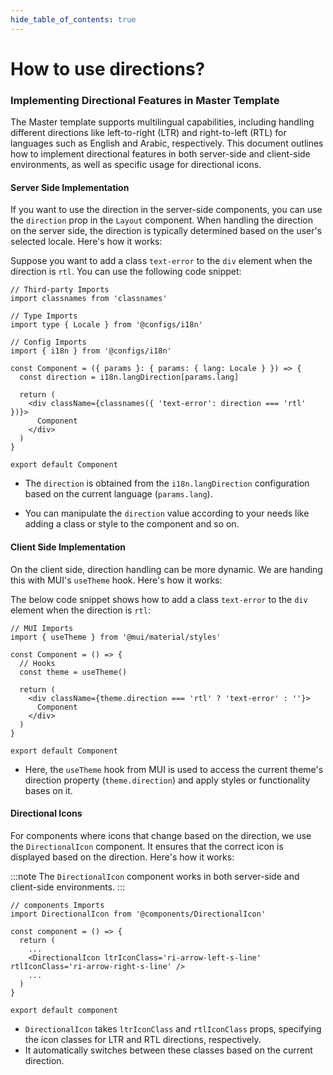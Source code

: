 ```yaml
---
hide_table_of_contents: true
---
```


# How to use directions?

### Implementing Directional Features in Master Template

The Master template supports multilingual capabilities, including handling different directions like left-to-right (LTR) and right-to-left (RTL) for languages such as English and Arabic, respectively.
This document outlines how to implement directional features in both server-side and client-side environments, as well as specific usage for directional icons.

#### Server Side Implementation

If you want to use the direction in the server-side components, you can use the `direction` prop in the `Layout` component.
When handling the direction on the server side, the direction is typically determined based on the user's selected locale. Here's how it works:

Suppose you want to add a class `text-error` to the `div` element when the direction is `rtl`. You can use the following code snippet:

```tsx title='page.tsx'
// Third-party Imports
import classnames from 'classnames'

// Type Imports
import type { Locale } from '@configs/i18n'

// Config Imports
import { i18n } from '@configs/i18n'

const Component = ({ params }: { params: { lang: Locale } }) => {
  const direction = i18n.langDirection[params.lang]

  return (
    <div className={classnames({ 'text-error': direction === 'rtl' })}>
      Component
    </div>
  )
}

export default Component

```

- The `direction` is obtained from the `i18n.langDirection` configuration based on the current language (`params.lang`).
  
- You can manipulate the `direction` value according to your needs like adding a class or style to the component and so on.

#### Client Side Implementation

On the client side, direction handling can be more dynamic. We are handing this with MUI's `useTheme` hook. Here's how it works:

The below code snippet shows how to add a class `text-error` to the `div` element when the direction is `rtl`:

```tsx title='component.tsx'
// MUI Imports
import { useTheme } from '@mui/material/styles'

const Component = () => {
  // Hooks
  const theme = useTheme()

  return (
    <div className={theme.direction === 'rtl' ? 'text-error' : ''}>
      Component
    </div>
  )
}

export default Component
```

- Here, the `useTheme` hook from MUI is used to access the current theme's direction property (`theme.direction`) and apply styles or functionality bases on it.

#### Directional Icons

For components where icons that change based on the direction, we use the `DirectionalIcon` component. It ensures that the correct icon is displayed based on the direction. Here's how it works:

:::note
The `DirectionalIcon` component works in both server-side and client-side environments.
:::

```tsx title='component.tsx'
// components Imports
import DirectionalIcon from '@components/DirectionalIcon'

const component = () => {
  return (
    ...
    <DirectionalIcon ltrIconClass='ri-arrow-left-s-line' rtlIconClass='ri-arrow-right-s-line' />
    ...
  )
}

export default component
```

- `DirectionalIcon` takes `ltrIconClass` and `rtlIconClass` props, specifying the icon classes for LTR and RTL directions, respectively.
- It automatically switches between these classes based on the current direction.
